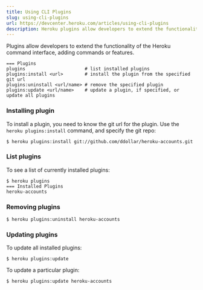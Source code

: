 ```yaml
---
title: Using CLI Plugins
slug: using-cli-plugins
url: https://devcenter.heroku.com/articles/using-cli-plugins
description: Heroku plugins allow developers to extend the functionality of the Heroku command interface, adding commands or features.
---
```


Plugins allow developers to extend the functionality of the Heroku command interface, adding commands or features.

```term
=== Plugins
plugins                      # list installed plugins
plugins:install <url>        # install the plugin from the specified git url
plugins:uninstall <url/name> # remove the specified plugin
plugins:update <url/name>    # update a plugin, if specified, or update all plugins
```

### Installing plugin

To install a plugin, you need to know the git url for the plugin.  Use the `heroku plugins:install` command, and specify the git repo:

```term
$ heroku plugins:install git://github.com/ddollar/heroku-accounts.git
```

### List plugins

To see a list of currently installed plugins:

```term
$ heroku plugins
=== Installed Plugins
heroku-accounts
```

### Removing plugins

```term
$ heroku plugins:uninstall heroku-accounts
```

### Updating plugins

To update all installed plugins:

```term
$ heroku plugins:update
```

To update a particular plugin:

```term
$ heroku plugins:update heroku-accounts
```
